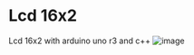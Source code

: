 # Lcd 16x2 
Lcd 16x2  with arduino uno r3 and c++
![image](https://github.com/filegeiasou/Basics_Arduino/assets/49124547/06dba798-3c6e-4b60-85b9-8554803e45aa)
